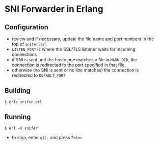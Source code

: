 SNI Forwarder in Erlang
=======================

Configuration
-------------

 - review and if necessary, update the file name and port numbers in the top of `snifer.erl`
 - `LISTEN_PORT` is where the SSL/TLS listener waits for incoming connections
 - if SNI is sent and the hostname matches a file in `MARK_DIR`, the connection is redirected to the port specified in that file.
 - otherwise (no SNI is sent or no line matches) the connection is redirected to `DEFAULT_PORT`

Building
--------

	$ erlc snifer.erl

Running
-------

	$ erl -s snifer

 - to stop, enter `q().` and press `Enter`
